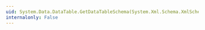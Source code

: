 ```yaml
---
uid: System.Data.DataTable.GetDataTableSchema(System.Xml.Schema.XmlSchemaSet)
internalonly: False
---
```

